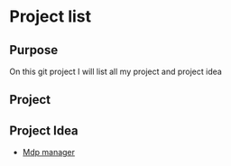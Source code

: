 # Project list

## Purpose

On this git project I will list all my project and project idea

## Project

## Project Idea

- [Mdp manager](projects_idea/mdp_manage.md)
